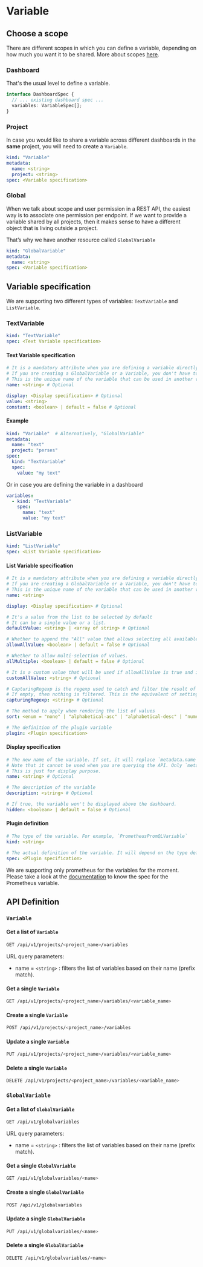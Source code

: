 # Variable

## Choose a scope

There are different scopes in which you can define a variable, depending on how much you want it to be shared. More about scopes [here](../concepts/datasource-and-variable-scopes.md).

### Dashboard

That's the usual level to define a variable.

```typescript
interface DashboardSpec {
  // ... existing dashboard spec ...
  variables: VariableSpec[];
}
```

### Project

In case you would like to share a variable across different dashboards in the **same** project, you will need to
create a `Variable`.

```yaml
kind: "Variable"
metadata:
  name: <string>
  project: <string>
spec: <Variable specification>
```

### Global

When we talk about scope and user permission in a REST API, the easiest way is to associate one permission per endpoint.
If we want to provide a variable shared by all projects, then it makes sense to have a different object that is
living outside a project.

That’s why we have another resource called `GlobalVariable`

```yaml
kind: "GlobalVariable"
metadata:
  name: <string>
spec: <Variable specification>
```

## Variable specification

We are supporting two different types of variables: `TextVariable` and `ListVariable`.

### TextVariable

```yaml
kind: "TextVariable"
spec: <Text Variable specification>
```

#### Text Variable specification

```yaml
# It is a mandatory attribute when you are defining a variable directly in a dashboard.
# If you are creating a GlobalVariable or a Variable, you don't have to use this attribute as it is replaced by metadata.name.
# This is the unique name of the variable that can be used in another variable or in the different dashboard to use
name: <string> # Optional

display: <Display specification> # Optional
value: <string>
constant: <boolean> | default = false # Optional
```

#### Example

```yaml
kind: "Variable"  # Alternatively, "GlobalVariable"
metadata:
  name: "text"
  project: "perses"
spec:
  kind: "TextVariable"
  spec:
    value: "my text"
```

Or in case you are defining the variable in a dashboard

```yaml
variables:
  - kind: "TextVariable"
    spec:
      name: "text"
      value: "my text"
```

### ListVariable

```yaml
kind: "ListVariable"
spec: <List Variable specification>
```

#### List Variable specification

```yaml
# It is a mandatory attribute when you are defining a variable directly in a dashboard.
# If you are creating a GlobalVariable or a Variable, you don't have to use this attribute as it is replaced by metadata.name.
# This is the unique name of the variable that can be used in another variable or in the different dashboard to use
name: <string>

display: <Display specification> # Optional

# It's a value from the list to be selected by default
# It can be a single value or a list.
defaultValue: <string> | <array of string> # Optional

# Whether to append the "All" value that allows selecting all available values at once.
allowAllValue: <boolean> | default = false # Optional

# Whether to allow multi-selection of values.
allMultiple: <boolean> | default = false # Optional

# It is a custom value that will be used if allowAllValue is true and if then `all` is selected
customAllValue: <string> # Optional

# CapturingRegexp is the regexp used to catch and filter the result of the query.
# If empty, then nothing is filtered. This is the equivalent of setting capturingRegexp with (.*)
capturingRegexp: <string> # Optional

# The method to apply when rendering the list of values
sort: <enum = "none" | "alphabetical-asc" | "alphabetical-desc" | "numerical-asc" | "numerical-desc" | "alphabetical-ci-asc" | "alphabetical-ci-desc"> | default = "none" # Optional

# The definition of the plugin variable
plugin: <Plugin specification>
```

#### Display specification

```yaml
# The new name of the variable. If set, it will replace `metadata.name` in the variable title in the UI.
# Note that it cannot be used when you are querying the API. Only `metadata.name` can be used to reference the variable.
# This is just for display purpose.
name: <string> # Optional

# The description of the variable
description: <string> # Optional

# If true, the variable won't be displayed above the dashboard.
hidden: <boolean> | default = false # Optional
```

#### Plugin definition

```yaml
# The type of the variable. For example, `PrometheusPromQLVariable`
kind: <string>

# The actual definition of the variable. It will depend on the type defined in the previous field `kind`
spec: <Plugin specification>
```

We are supporting only prometheus for the variables for the moment.
Please take a look at the [documentation](../plugins/prometheus.md#variable) to know the spec for the Prometheus variable.

## API Definition

### `Variable`

#### Get a list of `Variable`

```bash
GET /api/v1/projects/<project_name>/variables
```

URL query parameters:

- name = `<string>` : filters the list of variables based on their name (prefix match).

#### Get a single `Variable`

```bash
GET /api/v1/projects/<project_name>/variables/<variable_name>
```

#### Create a single `Variable`

```bash
POST /api/v1/projects/<project_name>/variables
```

#### Update a single `Variable`

```bash
PUT /api/v1/projects/<project_name>/variables/<variable_name>
```

#### Delete a single `Variable`

```bash
DELETE /api/v1/projects/<project_name>/variables/<variable_name>
```

### `GlobalVariable`

#### Get a list of `GlobalVariable`

```bash
GET /api/v1/globalvariables
```

URL query parameters:

- name = `<string>` : filters the list of variables based on their name (prefix match).

#### Get a single `GlobalVariable`

```bash
GET /api/v1/globalvariables/<name>
```

#### Create a single `GlobalVariable`

```bash
POST /api/v1/globalvariables
```

#### Update a single `GlobalVariable`

```bash
PUT /api/v1/globalvariables/<name>
```

#### Delete a single `GlobalVariable`

```bash
DELETE /api/v1/globalvariables/<name>
```
